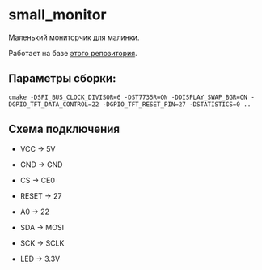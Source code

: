 # small_monitor

Маленький мониторчик для малинки.

Работает на базе [этого репозитория](https://github.com/juj/fbcp-ili9341).

## Параметры сборки:

```text
cmake -DSPI_BUS_CLOCK_DIVISOR=6 -DST7735R=ON -DDISPLAY_SWAP_BGR=ON -DGPIO_TFT_DATA_CONTROL=22 -DGPIO_TFT_RESET_PIN=27 -DSTATISTICS=0 ..
```

## Схема подключения

* VCC -> 5V

* GND -> GND

* CS -> CE0

* RESET -> 27

* A0 -> 22

* SDA -> MOSI

* SCK -> SCLK

* LED -> 3.3V
